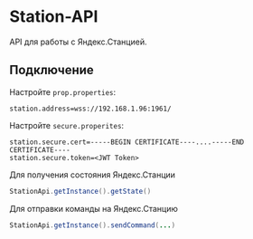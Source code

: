 # Station-API

API для работы с Яндекс.Станцией.

## Подключение

Настройте `prop.properties`:
```properties
station.address=wss://192.168.1.96:1961/
```
 
Настройте `secure.properites`:
```
station.secure.cert=-----BEGIN CERTIFICATE----....-----END CERTIFICATE----
station.secure.token=<JWT Token>
```

Для получения состояния Яндекс.Станции
```java
StationApi.getInstance().getState()
```

Для отправки команды на Яндекс.Станцию
```java
StationApi.getInstance().sendCommand(...)
```
